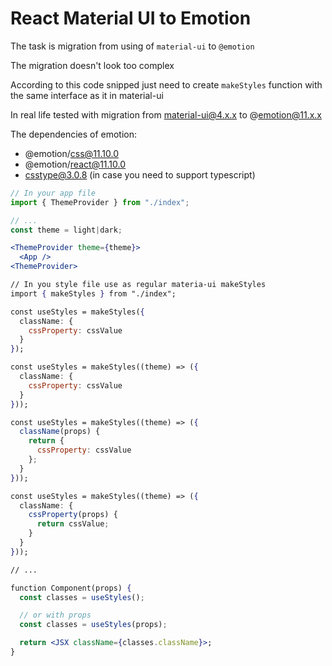 # React Material UI to Emotion

The task is migration from using of `material-ui` to `@emotion`

The migration doesn't look too complex

According to this code snipped just need to create `makeStyles` function with the same interface as it in material-ui

In real life tested with migration from material-ui@4.x.x to @emotion@11.x.x

The dependencies of emotion:
- @emotion/css@11.10.0 
- @emotion/react@11.10.0
- csstype@3.0.8 (in case you need to support typescript)

```jsx
// In your app file
import { ThemeProvider } from "./index";

// ...
const theme = light|dark;

<ThemeProvider theme={theme}>
  <App />
<ThemeProvider>

// In you style file use as regular materia-ui makeStyles
import { makeStyles } from "./index";

const useStyles = makeStyles({
  className: {
    cssProperty: cssValue
  }
});

const useStyles = makeStyles((theme) => ({
  className: {
    cssProperty: cssValue
  }
}));

const useStyles = makeStyles((theme) => ({
  className(props) {
    return {
      cssProperty: cssValue  
    };
  }
}));

const useStyles = makeStyles((theme) => ({
  className: {
    cssProperty(props) {
      return cssValue;  
    } 
  }
}));

// ...

function Component(props) {
  const classes = useStyles();

  // or with props
  const classes = useStyles(props);

  return <JSX className={classes.className}>;
}
```

